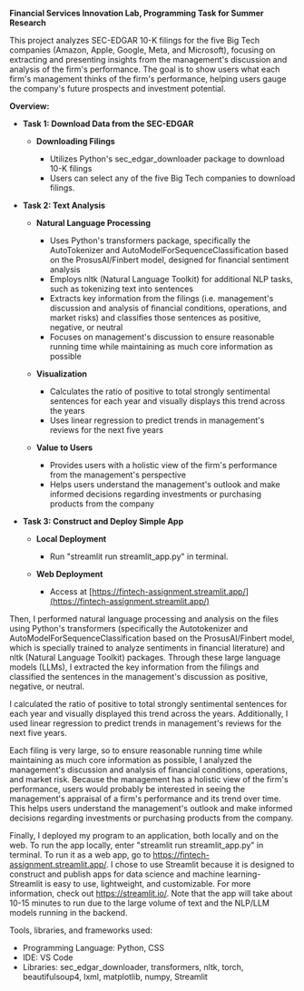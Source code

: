 **Financial Services Innovation Lab, Programming Task for Summer Research**

This project analyzes SEC-EDGAR 10-K filings for the five Big Tech companies (Amazon, Apple, Google, Meta, and Microsoft), focusing on extracting and presenting insights from the management's discussion and analysis of the firm's performance. 
The goal is to show users what each firm's management thinks of the firm's performance, helping users gauge the company's future prospects and investment potential.

**Overview:**

  - **Task 1: Download Data from the SEC-EDGAR**

    - **Downloading Filings**
  
      - Utilizes Python's sec_edgar_downloader package to download 10-K filings
      - Users can select any of the five Big Tech companies to download filings.

  - **Task 2: Text Analysis**

    - **Natural Language Processing**
  
      - Uses Python's transformers package, specifically the AutoTokenizer and AutoModelForSequenceClassification based on the ProsusAI/Finbert model, designed for financial sentiment analysis
      - Employs nltk (Natural Language Toolkit) for additional NLP tasks, such as tokenizing text into sentences
      - Extracts key information from the filings (i.e. management's discussion and analysis of financial conditions, operations, and market risks) and classifies those sentences as positive, negative, or neutral
      - Focuses on management's discussion to ensure reasonable running time while maintaining as much core information as possible
  
    - **Visualization**
  
      - Calculates the ratio of positive to total strongly sentimental sentences for each year and visually displays this trend across the years
      - Uses linear regression to predict trends in management's reviews for the next five years
  
    - **Value to Users**
  
      - Provides users with a holistic view of the firm's performance from the management's perspective
      - Helps users understand the management's outlook and make informed decisions regarding investments or purchasing products from the company

  - **Task 3: Construct and Deploy Simple App**
    
    - **Local Deployment**
      - Run "streamlit run streamlit_app.py" in terminal.
  
    - **Web Deployment**
      - Access at [https://fintech-assignment.streamlit.app/](https://fintech-assignment.streamlit.app/)

Then, I performed natural language processing and analysis on the files using Python's transformers (specifically the Autotokenizer and AutoModelForSequenceClassification based on the ProsusAI/Finbert model, which is specially trained to analyze sentiments in financial literature)
and nltk (Natural Language Toolkit) packages. Through these large language models (LLMs), I extracted the key information from the filings and classified the sentences in the management's discussion as positive, negative, or neutral. 

I calculated the ratio of positive to total strongly sentimental sentences for each year and visually displayed this trend across the years.
Additionally, I used linear regression to predict trends in management's reviews for the next five years.

Each filing is very large, so to ensure reasonable running time while maintaining as much core information as possible, I analyzed the management's discussion and analysis of financial conditions, operations, and market risk. 
Because the management has a holistic view of the firm's performance, users would probably be interested in seeing the management's appraisal of a firm's performance and its trend over time. 
This helps users understand the management's outlook and make informed decisions regarding investments or purchasing products from the company.

Finally, I deployed my program to an application, both locally and on the web. To run the app locally, enter "streamlit run streamlit_app.py" in terminal. To run it as a web app, go to https://fintech-assignment.streamlit.app/. 
I chose to use Streamlit because it is designed to construct and publish apps for data science and machine learning- Streamlit is easy to use, lightweight, and customizable. For more information, check out https://streamlit.io/. 
Note that the app will take about 10-15 minutes to run due to the large volume of text and the NLP/LLM models running in the backend.

Tools, libraries, and frameworks used: 
- Programming Language: Python, CSS
- IDE: VS Code
- Libraries: sec_edgar_downloader, transformers, nltk, torch, beautifulsoup4, lxml, matplotlib, numpy, Streamlit

